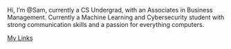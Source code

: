 Hi, I’m @Sam, currently a CS Undergrad, with an Associates in Business Management.
Currently a Machine Learning and Cybersecurity student with strong communication skills and a passion for everything computers. 

[My Links](https://linktr.ee/samarshad)
